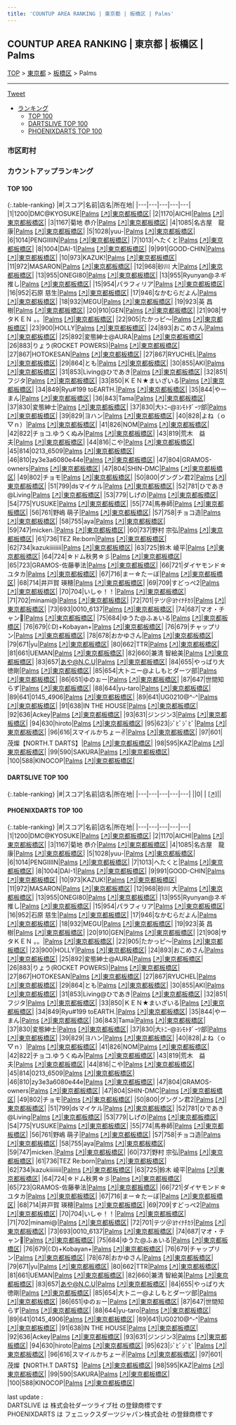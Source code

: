 ```yaml
---
title: 'COUNTUP AREA RANKING | 東京都 | 板橋区 | Palms'
---
```

## COUNTUP AREA RANKING | 東京都 | 板橋区 | Palms

[TOP](/darts/rank/) > [東京都](/darts/rank/東京都/) > [板橋区](/darts/rank/東京都/板橋区/) > Palms

___

<a href="https://twitter.com/share?ref_src=twsrc%5Etfw" data-text="COUNTUP AREA RANKING | 東京都板橋区Palms" class="twitter-share-button" data-hashtags="DARTSLIVE,PHOENIXDARTS,darts,ダーツ" data-show-count="false">Tweet</a>

* [ランキング](#カウントアップランキング)
    * [TOP 100](#top-100)
    * [DARTSLIVE TOP 100](#dartslive-top-100)
    * [PHOENIXDARTS TOP 100](#phoenixdarts-top-100)

### 市区町村

<ul>

</ul>

### カウントアップランキング

#### TOP 100



{:.table-ranking}
|#|スコア|名前|店名|所在地|
|---|---|---|---|---|
|1|1200|<span class="rank-name-pd">DMC@KYOSUKE</span>|<a href="/darts/rank/shops/9655.html">Palms</a> <a href="https://vs.phoenixdarts.com/jp/shop/shopDetailInfo/s_9655?s_seq=9655">[↗]</a>|<a href="/darts/rank/東京都/板橋区">東京都板橋区</a>|
|2|1170|<span class="rank-name-pd">AICHI</span>|<a href="/darts/rank/shops/9655.html">Palms</a> <a href="https://vs.phoenixdarts.com/jp/shop/shopDetailInfo/s_9655?s_seq=9655">[↗]</a>|<a href="/darts/rank/東京都/板橋区">東京都板橋区</a>|
|3|1167|<span class="rank-name-pd"><span class="pro-icon-pd"></span>菊地 恭介</span>|<a href="/darts/rank/shops/9655.html">Palms</a> <a href="https://vs.phoenixdarts.com/jp/shop/shopDetailInfo/s_9655?s_seq=9655">[↗]</a>|<a href="/darts/rank/東京都/板橋区">東京都板橋区</a>|
|4|1085|<span class="rank-name-pd">名古屋　龍康</span>|<a href="/darts/rank/shops/9655.html">Palms</a> <a href="https://vs.phoenixdarts.com/jp/shop/shopDetailInfo/s_9655?s_seq=9655">[↗]</a>|<a href="/darts/rank/東京都/板橋区">東京都板橋区</a>|
|5|1028|<span class="rank-name-pd">yuu-</span>|<a href="/darts/rank/shops/9655.html">Palms</a> <a href="https://vs.phoenixdarts.com/jp/shop/shopDetailInfo/s_9655?s_seq=9655">[↗]</a>|<a href="/darts/rank/東京都/板橋区">東京都板橋区</a>|
|6|1014|<span class="rank-name-pd">PENGIIIIN</span>|<a href="/darts/rank/shops/9655.html">Palms</a> <a href="https://vs.phoenixdarts.com/jp/shop/shopDetailInfo/s_9655?s_seq=9655">[↗]</a>|<a href="/darts/rank/東京都/板橋区">東京都板橋区</a>|
|7|1013|<span class="rank-name-pd">へたくと</span>|<a href="/darts/rank/shops/9655.html">Palms</a> <a href="https://vs.phoenixdarts.com/jp/shop/shopDetailInfo/s_9655?s_seq=9655">[↗]</a>|<a href="/darts/rank/東京都/板橋区">東京都板橋区</a>|
|8|1004|<span class="rank-name-pd">DAI-1</span>|<a href="/darts/rank/shops/9655.html">Palms</a> <a href="https://vs.phoenixdarts.com/jp/shop/shopDetailInfo/s_9655?s_seq=9655">[↗]</a>|<a href="/darts/rank/東京都/板橋区">東京都板橋区</a>|
|9|991|<span class="rank-name-pd">GOOD-CHIN</span>|<a href="/darts/rank/shops/9655.html">Palms</a> <a href="https://vs.phoenixdarts.com/jp/shop/shopDetailInfo/s_9655?s_seq=9655">[↗]</a>|<a href="/darts/rank/東京都/板橋区">東京都板橋区</a>|
|10|973|<span class="rank-name-pd">KAZUK!</span>|<a href="/darts/rank/shops/9655.html">Palms</a> <a href="https://vs.phoenixdarts.com/jp/shop/shopDetailInfo/s_9655?s_seq=9655">[↗]</a>|<a href="/darts/rank/東京都/板橋区">東京都板橋区</a>|
|11|972|<span class="rank-name-pd">MASARON</span>|<a href="/darts/rank/shops/9655.html">Palms</a> <a href="https://vs.phoenixdarts.com/jp/shop/shopDetailInfo/s_9655?s_seq=9655">[↗]</a>|<a href="/darts/rank/東京都/板橋区">東京都板橋区</a>|
|12|968|<span class="rank-name-pd"><span class="pro-icon-pd"></span>砂川 大</span>|<a href="/darts/rank/shops/9655.html">Palms</a> <a href="https://vs.phoenixdarts.com/jp/shop/shopDetailInfo/s_9655?s_seq=9655">[↗]</a>|<a href="/darts/rank/東京都/板橋区">東京都板橋区</a>|
|13|955|<span class="rank-name-pd">ONEGI80</span>|<a href="/darts/rank/shops/9655.html">Palms</a> <a href="https://vs.phoenixdarts.com/jp/shop/shopDetailInfo/s_9655?s_seq=9655">[↗]</a>|<a href="/darts/rank/東京都/板橋区">東京都板橋区</a>|
|13|955|<span class="rank-name-pd">Ryunyan@ネギ推し</span>|<a href="/darts/rank/shops/9655.html">Palms</a> <a href="https://vs.phoenixdarts.com/jp/shop/shopDetailInfo/s_9655?s_seq=9655">[↗]</a>|<a href="/darts/rank/東京都/板橋区">東京都板橋区</a>|
|15|954|<span class="rank-name-pd">パラフィリア</span>|<a href="/darts/rank/shops/9655.html">Palms</a> <a href="https://vs.phoenixdarts.com/jp/shop/shopDetailInfo/s_9655?s_seq=9655">[↗]</a>|<a href="/darts/rank/東京都/板橋区">東京都板橋区</a>|
|16|952|<span class="rank-name-pd"><span class="pro-icon-pd"></span>石原 慈生</span>|<a href="/darts/rank/shops/9655.html">Palms</a> <a href="https://vs.phoenixdarts.com/jp/shop/shopDetailInfo/s_9655?s_seq=9655">[↗]</a>|<a href="/darts/rank/東京都/板橋区">東京都板橋区</a>|
|17|946|<span class="rank-name-pd">なかむらだよん</span>|<a href="/darts/rank/shops/9655.html">Palms</a> <a href="https://vs.phoenixdarts.com/jp/shop/shopDetailInfo/s_9655?s_seq=9655">[↗]</a>|<a href="/darts/rank/東京都/板橋区">東京都板橋区</a>|
|18|932|<span class="rank-name-pd">MEGU</span>|<a href="/darts/rank/shops/9655.html">Palms</a> <a href="https://vs.phoenixdarts.com/jp/shop/shopDetailInfo/s_9655?s_seq=9655">[↗]</a>|<a href="/darts/rank/東京都/板橋区">東京都板橋区</a>|
|19|923|<span class="rank-name-pd"><span class="pro-icon-pd"></span>英 昌樹</span>|<a href="/darts/rank/shops/9655.html">Palms</a> <a href="https://vs.phoenixdarts.com/jp/shop/shopDetailInfo/s_9655?s_seq=9655">[↗]</a>|<a href="/darts/rank/東京都/板橋区">東京都板橋区</a>|
|20|910|<span class="rank-name-pd">GEN</span>|<a href="/darts/rank/shops/9655.html">Palms</a> <a href="https://vs.phoenixdarts.com/jp/shop/shopDetailInfo/s_9655?s_seq=9655">[↗]</a>|<a href="/darts/rank/東京都/板橋区">東京都板橋区</a>|
|21|908|<span class="rank-name-pd">サタＫＥＮ 。。</span>|<a href="/darts/rank/shops/9655.html">Palms</a> <a href="https://vs.phoenixdarts.com/jp/shop/shopDetailInfo/s_9655?s_seq=9655">[↗]</a>|<a href="/darts/rank/東京都/板橋区">東京都板橋区</a>|
|22|905|<span class="rank-name-pd">たかっピ～</span>|<a href="/darts/rank/shops/9655.html">Palms</a> <a href="https://vs.phoenixdarts.com/jp/shop/shopDetailInfo/s_9655?s_seq=9655">[↗]</a>|<a href="/darts/rank/東京都/板橋区">東京都板橋区</a>|
|23|900|<span class="rank-name-pd">HOLLY</span>|<a href="/darts/rank/shops/9655.html">Palms</a> <a href="https://vs.phoenixdarts.com/jp/shop/shopDetailInfo/s_9655?s_seq=9655">[↗]</a>|<a href="/darts/rank/東京都/板橋区">東京都板橋区</a>|
|24|893|<span class="rank-name-pd">おこめさん</span>|<a href="/darts/rank/shops/9655.html">Palms</a> <a href="https://vs.phoenixdarts.com/jp/shop/shopDetailInfo/s_9655?s_seq=9655">[↗]</a>|<a href="/darts/rank/東京都/板橋区">東京都板橋区</a>|
|25|892|<span class="rank-name-pd">変態紳士@AURA</span>|<a href="/darts/rank/shops/9655.html">Palms</a> <a href="https://vs.phoenixdarts.com/jp/shop/shopDetailInfo/s_9655?s_seq=9655">[↗]</a>|<a href="/darts/rank/東京都/板橋区">東京都板橋区</a>|
|26|883|<span class="rank-name-pd">りょう(ROCKET POWERS)</span>|<a href="/darts/rank/shops/9655.html">Palms</a> <a href="https://vs.phoenixdarts.com/jp/shop/shopDetailInfo/s_9655?s_seq=9655">[↗]</a>|<a href="/darts/rank/東京都/板橋区">東京都板橋区</a>|
|27|867|<span class="rank-name-pd">HOTOKESAN</span>|<a href="/darts/rank/shops/9655.html">Palms</a> <a href="https://vs.phoenixdarts.com/jp/shop/shopDetailInfo/s_9655?s_seq=9655">[↗]</a>|<a href="/darts/rank/東京都/板橋区">東京都板橋区</a>|
|27|867|<span class="rank-name-pd">RYUCHEL</span>|<a href="/darts/rank/shops/9655.html">Palms</a> <a href="https://vs.phoenixdarts.com/jp/shop/shopDetailInfo/s_9655?s_seq=9655">[↗]</a>|<a href="/darts/rank/東京都/板橋区">東京都板橋区</a>|
|29|864|<span class="rank-name-pd">とも</span>|<a href="/darts/rank/shops/9655.html">Palms</a> <a href="https://vs.phoenixdarts.com/jp/shop/shopDetailInfo/s_9655?s_seq=9655">[↗]</a>|<a href="/darts/rank/東京都/板橋区">東京都板橋区</a>|
|30|855|<span class="rank-name-pd">AKI</span>|<a href="/darts/rank/shops/9655.html">Palms</a> <a href="https://vs.phoenixdarts.com/jp/shop/shopDetailInfo/s_9655?s_seq=9655">[↗]</a>|<a href="/darts/rank/東京都/板橋区">東京都板橋区</a>|
|31|853|<span class="rank-name-pd">Living@ひであき</span>|<a href="/darts/rank/shops/9655.html">Palms</a> <a href="https://vs.phoenixdarts.com/jp/shop/shopDetailInfo/s_9655?s_seq=9655">[↗]</a>|<a href="/darts/rank/東京都/板橋区">東京都板橋区</a>|
|32|851|<span class="rank-name-pd">フジタ</span>|<a href="/darts/rank/shops/9655.html">Palms</a> <a href="https://vs.phoenixdarts.com/jp/shop/shopDetailInfo/s_9655?s_seq=9655">[↗]</a>|<a href="/darts/rank/東京都/板橋区">東京都板橋区</a>|
|33|850|<span class="rank-name-pd">ＫＥＮ★まいざいる</span>|<a href="/darts/rank/shops/9655.html">Palms</a> <a href="https://vs.phoenixdarts.com/jp/shop/shopDetailInfo/s_9655?s_seq=9655">[↗]</a>|<a href="/darts/rank/東京都/板橋区">東京都板橋区</a>|
|34|849|<span class="rank-name-pd">Ryu#199 toEARTH.</span>|<a href="/darts/rank/shops/9655.html">Palms</a> <a href="https://vs.phoenixdarts.com/jp/shop/shopDetailInfo/s_9655?s_seq=9655">[↗]</a>|<a href="/darts/rank/東京都/板橋区">東京都板橋区</a>|
|35|844|<span class="rank-name-pd">やーまん</span>|<a href="/darts/rank/shops/9655.html">Palms</a> <a href="https://vs.phoenixdarts.com/jp/shop/shopDetailInfo/s_9655?s_seq=9655">[↗]</a>|<a href="/darts/rank/東京都/板橋区">東京都板橋区</a>|
|36|843|<span class="rank-name-pd">Tama</span>|<a href="/darts/rank/shops/9655.html">Palms</a> <a href="https://vs.phoenixdarts.com/jp/shop/shopDetailInfo/s_9655?s_seq=9655">[↗]</a>|<a href="/darts/rank/東京都/板橋区">東京都板橋区</a>|
|37|830|<span class="rank-name-pd">変態紳士</span>|<a href="/darts/rank/shops/9655.html">Palms</a> <a href="https://vs.phoenixdarts.com/jp/shop/shopDetailInfo/s_9655?s_seq=9655">[↗]</a>|<a href="/darts/rank/東京都/板橋区">東京都板橋区</a>|
|37|830|<span class="rank-name-pd">大ﾄﾆｰ@ﾖｼﾓﾄﾀﾞｰﾂ部</span>|<a href="/darts/rank/shops/9655.html">Palms</a> <a href="https://vs.phoenixdarts.com/jp/shop/shopDetailInfo/s_9655?s_seq=9655">[↗]</a>|<a href="/darts/rank/東京都/板橋区">東京都板橋区</a>|
|39|829|<span class="rank-name-pd">ヨハン</span>|<a href="/darts/rank/shops/9655.html">Palms</a> <a href="https://vs.phoenixdarts.com/jp/shop/shopDetailInfo/s_9655?s_seq=9655">[↗]</a>|<a href="/darts/rank/東京都/板橋区">東京都板橋区</a>|
|40|828|<span class="rank-name-pd">よね（ｏ▽ｎ）</span>|<a href="/darts/rank/shops/9655.html">Palms</a> <a href="https://vs.phoenixdarts.com/jp/shop/shopDetailInfo/s_9655?s_seq=9655">[↗]</a>|<a href="/darts/rank/東京都/板橋区">東京都板橋区</a>|
|41|826|<span class="rank-name-pd">NOM</span>|<a href="/darts/rank/shops/9655.html">Palms</a> <a href="https://vs.phoenixdarts.com/jp/shop/shopDetailInfo/s_9655?s_seq=9655">[↗]</a>|<a href="/darts/rank/東京都/板橋区">東京都板橋区</a>|
|42|822|<span class="rank-name-pd">チョコ.ゆうくぬみ</span>|<a href="/darts/rank/shops/9655.html">Palms</a> <a href="https://vs.phoenixdarts.com/jp/shop/shopDetailInfo/s_9655?s_seq=9655">[↗]</a>|<a href="/darts/rank/東京都/板橋区">東京都板橋区</a>|
|43|819|<span class="rank-name-pd">荒木　益夫</span>|<a href="/darts/rank/shops/9655.html">Palms</a> <a href="https://vs.phoenixdarts.com/jp/shop/shopDetailInfo/s_9655?s_seq=9655">[↗]</a>|<a href="/darts/rank/東京都/板橋区">東京都板橋区</a>|
|44|816|<span class="rank-name-pd">こや</span>|<a href="/darts/rank/shops/9655.html">Palms</a> <a href="https://vs.phoenixdarts.com/jp/shop/shopDetailInfo/s_9655?s_seq=9655">[↗]</a>|<a href="/darts/rank/東京都/板橋区">東京都板橋区</a>|
|45|814|<span class="rank-name-pd">0213_6509</span>|<a href="/darts/rank/shops/9655.html">Palms</a> <a href="https://vs.phoenixdarts.com/jp/shop/shopDetailInfo/s_9655?s_seq=9655">[↗]</a>|<a href="/darts/rank/東京都/板橋区">東京都板橋区</a>|
|46|810|<span class="rank-name-pd">zy3e3a6080e44e</span>|<a href="/darts/rank/shops/9655.html">Palms</a> <a href="https://vs.phoenixdarts.com/jp/shop/shopDetailInfo/s_9655?s_seq=9655">[↗]</a>|<a href="/darts/rank/東京都/板橋区">東京都板橋区</a>|
|47|804|<span class="rank-name-pd">GRAMOS-owners</span>|<a href="/darts/rank/shops/9655.html">Palms</a> <a href="https://vs.phoenixdarts.com/jp/shop/shopDetailInfo/s_9655?s_seq=9655">[↗]</a>|<a href="/darts/rank/東京都/板橋区">東京都板橋区</a>|
|47|804|<span class="rank-name-pd">SHIN-DMC</span>|<a href="/darts/rank/shops/9655.html">Palms</a> <a href="https://vs.phoenixdarts.com/jp/shop/shopDetailInfo/s_9655?s_seq=9655">[↗]</a>|<a href="/darts/rank/東京都/板橋区">東京都板橋区</a>|
|49|802|<span class="rank-name-pd">チョモ</span>|<a href="/darts/rank/shops/9655.html">Palms</a> <a href="https://vs.phoenixdarts.com/jp/shop/shopDetailInfo/s_9655?s_seq=9655">[↗]</a>|<a href="/darts/rank/東京都/板橋区">東京都板橋区</a>|
|50|800|<span class="rank-name-pd">グングン君2</span>|<a href="/darts/rank/shops/9655.html">Palms</a> <a href="https://vs.phoenixdarts.com/jp/shop/shopDetailInfo/s_9655?s_seq=9655">[↗]</a>|<a href="/darts/rank/東京都/板橋区">東京都板橋区</a>|
|51|799|<span class="rank-name-pd">dsマイケル</span>|<a href="/darts/rank/shops/9655.html">Palms</a> <a href="https://vs.phoenixdarts.com/jp/shop/shopDetailInfo/s_9655?s_seq=9655">[↗]</a>|<a href="/darts/rank/東京都/板橋区">東京都板橋区</a>|
|52|781|<span class="rank-name-pd">ひであき@Living</span>|<a href="/darts/rank/shops/9655.html">Palms</a> <a href="https://vs.phoenixdarts.com/jp/shop/shopDetailInfo/s_9655?s_seq=9655">[↗]</a>|<a href="/darts/rank/東京都/板橋区">東京都板橋区</a>|
|53|779|<span class="rank-name-pd">しげの</span>|<a href="/darts/rank/shops/9655.html">Palms</a> <a href="https://vs.phoenixdarts.com/jp/shop/shopDetailInfo/s_9655?s_seq=9655">[↗]</a>|<a href="/darts/rank/東京都/板橋区">東京都板橋区</a>|
|54|775|<span class="rank-name-pd">YUSUKE</span>|<a href="/darts/rank/shops/9655.html">Palms</a> <a href="https://vs.phoenixdarts.com/jp/shop/shopDetailInfo/s_9655?s_seq=9655">[↗]</a>|<a href="/darts/rank/東京都/板橋区">東京都板橋区</a>|
|55|774|<span class="rank-name-pd">馬券師</span>|<a href="/darts/rank/shops/9655.html">Palms</a> <a href="https://vs.phoenixdarts.com/jp/shop/shopDetailInfo/s_9655?s_seq=9655">[↗]</a>|<a href="/darts/rank/東京都/板橋区">東京都板橋区</a>|
|56|761|<span class="rank-name-pd"><span class="pro-icon-pd"></span>野嶋 萌子</span>|<a href="/darts/rank/shops/9655.html">Palms</a> <a href="https://vs.phoenixdarts.com/jp/shop/shopDetailInfo/s_9655?s_seq=9655">[↗]</a>|<a href="/darts/rank/東京都/板橋区">東京都板橋区</a>|
|57|758|<span class="rank-name-pd">チョコ造</span>|<a href="/darts/rank/shops/9655.html">Palms</a> <a href="https://vs.phoenixdarts.com/jp/shop/shopDetailInfo/s_9655?s_seq=9655">[↗]</a>|<a href="/darts/rank/東京都/板橋区">東京都板橋区</a>|
|58|755|<span class="rank-name-pd">aya</span>|<a href="/darts/rank/shops/9655.html">Palms</a> <a href="https://vs.phoenixdarts.com/jp/shop/shopDetailInfo/s_9655?s_seq=9655">[↗]</a>|<a href="/darts/rank/東京都/板橋区">東京都板橋区</a>|
|59|747|<span class="rank-name-pd">micken.</span>|<a href="/darts/rank/shops/9655.html">Palms</a> <a href="https://vs.phoenixdarts.com/jp/shop/shopDetailInfo/s_9655?s_seq=9655">[↗]</a>|<a href="/darts/rank/東京都/板橋区">東京都板橋区</a>|
|60|737|<span class="rank-name-pd"><span class="pro-icon-pd"></span>野村 宗弘</span>|<a href="/darts/rank/shops/9655.html">Palms</a> <a href="https://vs.phoenixdarts.com/jp/shop/shopDetailInfo/s_9655?s_seq=9655">[↗]</a>|<a href="/darts/rank/東京都/板橋区">東京都板橋区</a>|
|61|736|<span class="rank-name-pd">TEZ Re:born</span>|<a href="/darts/rank/shops/9655.html">Palms</a> <a href="https://vs.phoenixdarts.com/jp/shop/shopDetailInfo/s_9655?s_seq=9655">[↗]</a>|<a href="/darts/rank/東京都/板橋区">東京都板橋区</a>|
|62|734|<span class="rank-name-pd">kazukiiiiiiii</span>|<a href="/darts/rank/shops/9655.html">Palms</a> <a href="https://vs.phoenixdarts.com/jp/shop/shopDetailInfo/s_9655?s_seq=9655">[↗]</a>|<a href="/darts/rank/東京都/板橋区">東京都板橋区</a>|
|63|725|<span class="rank-name-pd"><span class="pro-icon-pd"></span>鈴木 崚平</span>|<a href="/darts/rank/shops/9655.html">Palms</a> <a href="https://vs.phoenixdarts.com/jp/shop/shopDetailInfo/s_9655?s_seq=9655">[↗]</a>|<a href="/darts/rank/東京都/板橋区">東京都板橋区</a>|
|64|724|<span class="rank-name-pd">☆ドム秋男☆彡</span>|<a href="/darts/rank/shops/9655.html">Palms</a> <a href="https://vs.phoenixdarts.com/jp/shop/shopDetailInfo/s_9655?s_seq=9655">[↗]</a>|<a href="/darts/rank/東京都/板橋区">東京都板橋区</a>|
|65|723|<span class="rank-name-pd">GRAMOS-佐藤拳法</span>|<a href="/darts/rank/shops/9655.html">Palms</a> <a href="https://vs.phoenixdarts.com/jp/shop/shopDetailInfo/s_9655?s_seq=9655">[↗]</a>|<a href="/darts/rank/東京都/板橋区">東京都板橋区</a>|
|66|721|<span class="rank-name-pd">ダイヤモンド☆ユタカ</span>|<a href="/darts/rank/shops/9655.html">Palms</a> <a href="https://vs.phoenixdarts.com/jp/shop/shopDetailInfo/s_9655?s_seq=9655">[↗]</a>|<a href="/darts/rank/東京都/板橋区">東京都板橋区</a>|
|67|716|<span class="rank-name-pd">まー☆たーぼ</span>|<a href="/darts/rank/shops/9655.html">Palms</a> <a href="https://vs.phoenixdarts.com/jp/shop/shopDetailInfo/s_9655?s_seq=9655">[↗]</a>|<a href="/darts/rank/東京都/板橋区">東京都板橋区</a>|
|68|714|<span class="rank-name-pd">井戸賀 瑛穂</span>|<a href="/darts/rank/shops/9655.html">Palms</a> <a href="https://vs.phoenixdarts.com/jp/shop/shopDetailInfo/s_9655?s_seq=9655">[↗]</a>|<a href="/darts/rank/東京都/板橋区">東京都板橋区</a>|
|69|709|<span class="rank-name-pd">すどっぺ2</span>|<a href="/darts/rank/shops/9655.html">Palms</a> <a href="https://vs.phoenixdarts.com/jp/shop/shopDetailInfo/s_9655?s_seq=9655">[↗]</a>|<a href="/darts/rank/東京都/板橋区">東京都板橋区</a>|
|70|704|<span class="rank-name-pd">いしゃ！！</span>|<a href="/darts/rank/shops/9655.html">Palms</a> <a href="https://vs.phoenixdarts.com/jp/shop/shopDetailInfo/s_9655?s_seq=9655">[↗]</a>|<a href="/darts/rank/東京都/板橋区">東京都板橋区</a>|
|71|702|<span class="rank-name-pd">minami@</span>|<a href="/darts/rank/shops/9655.html">Palms</a> <a href="https://vs.phoenixdarts.com/jp/shop/shopDetailInfo/s_9655?s_seq=9655">[↗]</a>|<a href="/darts/rank/東京都/板橋区">東京都板橋区</a>|
|72|701|<span class="rank-name-pd">テツ＠ﾖｹｲﾅﾁｶﾗ</span>|<a href="/darts/rank/shops/9655.html">Palms</a> <a href="https://vs.phoenixdarts.com/jp/shop/shopDetailInfo/s_9655?s_seq=9655">[↗]</a>|<a href="/darts/rank/東京都/板橋区">東京都板橋区</a>|
|73|693|<span class="rank-name-pd">0010_6137</span>|<a href="/darts/rank/shops/9655.html">Palms</a> <a href="https://vs.phoenixdarts.com/jp/shop/shopDetailInfo/s_9655?s_seq=9655">[↗]</a>|<a href="/darts/rank/東京都/板橋区">東京都板橋区</a>|
|74|687|<span class="rank-name-pd">マオ・チャン🥟</span>|<a href="/darts/rank/shops/9655.html">Palms</a> <a href="https://vs.phoenixdarts.com/jp/shop/shopDetailInfo/s_9655?s_seq=9655">[↗]</a>|<a href="/darts/rank/東京都/板橋区">東京都板橋区</a>|
|75|684|<span class="rank-name-pd">ゆうた@ふぁいる</span>|<a href="/darts/rank/shops/9655.html">Palms</a> <a href="https://vs.phoenixdarts.com/jp/shop/shopDetailInfo/s_9655?s_seq=9655">[↗]</a>|<a href="/darts/rank/東京都/板橋区">東京都板橋区</a>|
|76|679|<span class="rank-name-pd">(:D)+Kobayan+</span>|<a href="/darts/rank/shops/9655.html">Palms</a> <a href="https://vs.phoenixdarts.com/jp/shop/shopDetailInfo/s_9655?s_seq=9655">[↗]</a>|<a href="/darts/rank/東京都/板橋区">東京都板橋区</a>|
|76|679|<span class="rank-name-pd">チャップリン</span>|<a href="/darts/rank/shops/9655.html">Palms</a> <a href="https://vs.phoenixdarts.com/jp/shop/shopDetailInfo/s_9655?s_seq=9655">[↗]</a>|<a href="/darts/rank/東京都/板橋区">東京都板橋区</a>|
|78|678|<span class="rank-name-pd">おかゆさん</span>|<a href="/darts/rank/shops/9655.html">Palms</a> <a href="https://vs.phoenixdarts.com/jp/shop/shopDetailInfo/s_9655?s_seq=9655">[↗]</a>|<a href="/darts/rank/東京都/板橋区">東京都板橋区</a>|
|79|671|<span class="rank-name-pd">yu</span>|<a href="/darts/rank/shops/9655.html">Palms</a> <a href="https://vs.phoenixdarts.com/jp/shop/shopDetailInfo/s_9655?s_seq=9655">[↗]</a>|<a href="/darts/rank/東京都/板橋区">東京都板橋区</a>|
|80|662|<span class="rank-name-pd">TTR</span>|<a href="/darts/rank/shops/9655.html">Palms</a> <a href="https://vs.phoenixdarts.com/jp/shop/shopDetailInfo/s_9655?s_seq=9655">[↗]</a>|<a href="/darts/rank/東京都/板橋区">東京都板橋区</a>|
|81|661|<span class="rank-name-pd">UEMAN</span>|<a href="/darts/rank/shops/9655.html">Palms</a> <a href="https://vs.phoenixdarts.com/jp/shop/shopDetailInfo/s_9655?s_seq=9655">[↗]</a>|<a href="/darts/rank/東京都/板橋区">東京都板橋区</a>|
|82|660|<span class="rank-name-pd">兼清 智絵美</span>|<a href="/darts/rank/shops/9655.html">Palms</a> <a href="https://vs.phoenixdarts.com/jp/shop/shopDetailInfo/s_9655?s_seq=9655">[↗]</a>|<a href="/darts/rank/東京都/板橋区">東京都板橋区</a>|
|83|657|<span class="rank-name-pd">あや@N.C.U</span>|<a href="/darts/rank/shops/9655.html">Palms</a> <a href="https://vs.phoenixdarts.com/jp/shop/shopDetailInfo/s_9655?s_seq=9655">[↗]</a>|<a href="/darts/rank/東京都/板橋区">東京都板橋区</a>|
|84|655|<span class="rank-name-pd">やっぱり大徳剛</span>|<a href="/darts/rank/shops/9655.html">Palms</a> <a href="https://vs.phoenixdarts.com/jp/shop/shopDetailInfo/s_9655?s_seq=9655">[↗]</a>|<a href="/darts/rank/東京都/板橋区">東京都板橋区</a>|
|85|654|<span class="rank-name-pd">大トニー@よしもとダーツ部</span>|<a href="/darts/rank/shops/9655.html">Palms</a> <a href="https://vs.phoenixdarts.com/jp/shop/shopDetailInfo/s_9655?s_seq=9655">[↗]</a>|<a href="/darts/rank/東京都/板橋区">東京都板橋区</a>|
|86|651|<span class="rank-name-pd">ゆのぉー</span>|<a href="/darts/rank/shops/9655.html">Palms</a> <a href="https://vs.phoenixdarts.com/jp/shop/shopDetailInfo/s_9655?s_seq=9655">[↗]</a>|<a href="/darts/rank/東京都/板橋区">東京都板橋区</a>|
|87|647|<span class="rank-name-pd">世間知らず</span>|<a href="/darts/rank/shops/9655.html">Palms</a> <a href="https://vs.phoenixdarts.com/jp/shop/shopDetailInfo/s_9655?s_seq=9655">[↗]</a>|<a href="/darts/rank/東京都/板橋区">東京都板橋区</a>|
|88|644|<span class="rank-name-pd">yu-taro</span>|<a href="/darts/rank/shops/9655.html">Palms</a> <a href="https://vs.phoenixdarts.com/jp/shop/shopDetailInfo/s_9655?s_seq=9655">[↗]</a>|<a href="/darts/rank/東京都/板橋区">東京都板橋区</a>|
|89|641|<span class="rank-name-pd">0145_4906</span>|<a href="/darts/rank/shops/9655.html">Palms</a> <a href="https://vs.phoenixdarts.com/jp/shop/shopDetailInfo/s_9655?s_seq=9655">[↗]</a>|<a href="/darts/rank/東京都/板橋区">東京都板橋区</a>|
|89|641|<span class="rank-name-pd">UG0210@^-^</span>|<a href="/darts/rank/shops/9655.html">Palms</a> <a href="https://vs.phoenixdarts.com/jp/shop/shopDetailInfo/s_9655?s_seq=9655">[↗]</a>|<a href="/darts/rank/東京都/板橋区">東京都板橋区</a>|
|91|638|<span class="rank-name-pd">IN THE HOUSE</span>|<a href="/darts/rank/shops/9655.html">Palms</a> <a href="https://vs.phoenixdarts.com/jp/shop/shopDetailInfo/s_9655?s_seq=9655">[↗]</a>|<a href="/darts/rank/東京都/板橋区">東京都板橋区</a>|
|92|636|<span class="rank-name-pd">Ackey</span>|<a href="/darts/rank/shops/9655.html">Palms</a> <a href="https://vs.phoenixdarts.com/jp/shop/shopDetailInfo/s_9655?s_seq=9655">[↗]</a>|<a href="/darts/rank/東京都/板橋区">東京都板橋区</a>|
|93|631|<span class="rank-name-pd">ジンジン3</span>|<a href="/darts/rank/shops/9655.html">Palms</a> <a href="https://vs.phoenixdarts.com/jp/shop/shopDetailInfo/s_9655?s_seq=9655">[↗]</a>|<a href="/darts/rank/東京都/板橋区">東京都板橋区</a>|
|94|630|<span class="rank-name-pd">hiroto</span>|<a href="/darts/rank/shops/9655.html">Palms</a> <a href="https://vs.phoenixdarts.com/jp/shop/shopDetailInfo/s_9655?s_seq=9655">[↗]</a>|<a href="/darts/rank/東京都/板橋区">東京都板橋区</a>|
|95|623|<span class="rank-name-pd">ｼﾞﾋﾞｼﾞﾋﾞ</span>|<a href="/darts/rank/shops/9655.html">Palms</a> <a href="https://vs.phoenixdarts.com/jp/shop/shopDetailInfo/s_9655?s_seq=9655">[↗]</a>|<a href="/darts/rank/東京都/板橋区">東京都板橋区</a>|
|96|616|<span class="rank-name-pd">スマイルかちょー✌</span>|<a href="/darts/rank/shops/9655.html">Palms</a> <a href="https://vs.phoenixdarts.com/jp/shop/shopDetailInfo/s_9655?s_seq=9655">[↗]</a>|<a href="/darts/rank/東京都/板橋区">東京都板橋区</a>|
|97|601|<span class="rank-name-pd">茂燦【NORTH.T DARTS】</span>|<a href="/darts/rank/shops/9655.html">Palms</a> <a href="https://vs.phoenixdarts.com/jp/shop/shopDetailInfo/s_9655?s_seq=9655">[↗]</a>|<a href="/darts/rank/東京都/板橋区">東京都板橋区</a>|
|98|595|<span class="rank-name-pd">KAZ</span>|<a href="/darts/rank/shops/9655.html">Palms</a> <a href="https://vs.phoenixdarts.com/jp/shop/shopDetailInfo/s_9655?s_seq=9655">[↗]</a>|<a href="/darts/rank/東京都/板橋区">東京都板橋区</a>|
|99|590|<span class="rank-name-pd">SAKURA</span>|<a href="/darts/rank/shops/9655.html">Palms</a> <a href="https://vs.phoenixdarts.com/jp/shop/shopDetailInfo/s_9655?s_seq=9655">[↗]</a>|<a href="/darts/rank/東京都/板橋区">東京都板橋区</a>|
|100|588|<span class="rank-name-pd">KINOCOP</span>|<a href="/darts/rank/shops/9655.html">Palms</a> <a href="https://vs.phoenixdarts.com/jp/shop/shopDetailInfo/s_9655?s_seq=9655">[↗]</a>|<a href="/darts/rank/東京都/板橋区">東京都板橋区</a>|


#### DARTSLIVE TOP 100



{:.table-ranking}
|#|スコア|名前|店名|所在地|
|---|---|---|---|---|
||0|<span class="rank-name-dl"> </span>|<a href="/darts/rank/shops/.html"></a> <a href="">[↗]</a>|<a href="/darts/rank//"></a>|


#### PHOENIXDARTS TOP 100



{:.table-ranking}
|#|スコア|名前|店名|所在地|
|---|---|---|---|---|
|1|1200|<span class="rank-name-pd">DMC@KYOSUKE</span>|<a href="/darts/rank/shops/9655.html">Palms</a> <a href="https://vs.phoenixdarts.com/jp/shop/shopDetailInfo/s_9655?s_seq=9655">[↗]</a>|<a href="/darts/rank/東京都/板橋区">東京都板橋区</a>|
|2|1170|<span class="rank-name-pd">AICHI</span>|<a href="/darts/rank/shops/9655.html">Palms</a> <a href="https://vs.phoenixdarts.com/jp/shop/shopDetailInfo/s_9655?s_seq=9655">[↗]</a>|<a href="/darts/rank/東京都/板橋区">東京都板橋区</a>|
|3|1167|<span class="rank-name-pd"><span class="pro-icon-pd"></span>菊地 恭介</span>|<a href="/darts/rank/shops/9655.html">Palms</a> <a href="https://vs.phoenixdarts.com/jp/shop/shopDetailInfo/s_9655?s_seq=9655">[↗]</a>|<a href="/darts/rank/東京都/板橋区">東京都板橋区</a>|
|4|1085|<span class="rank-name-pd">名古屋　龍康</span>|<a href="/darts/rank/shops/9655.html">Palms</a> <a href="https://vs.phoenixdarts.com/jp/shop/shopDetailInfo/s_9655?s_seq=9655">[↗]</a>|<a href="/darts/rank/東京都/板橋区">東京都板橋区</a>|
|5|1028|<span class="rank-name-pd">yuu-</span>|<a href="/darts/rank/shops/9655.html">Palms</a> <a href="https://vs.phoenixdarts.com/jp/shop/shopDetailInfo/s_9655?s_seq=9655">[↗]</a>|<a href="/darts/rank/東京都/板橋区">東京都板橋区</a>|
|6|1014|<span class="rank-name-pd">PENGIIIIN</span>|<a href="/darts/rank/shops/9655.html">Palms</a> <a href="https://vs.phoenixdarts.com/jp/shop/shopDetailInfo/s_9655?s_seq=9655">[↗]</a>|<a href="/darts/rank/東京都/板橋区">東京都板橋区</a>|
|7|1013|<span class="rank-name-pd">へたくと</span>|<a href="/darts/rank/shops/9655.html">Palms</a> <a href="https://vs.phoenixdarts.com/jp/shop/shopDetailInfo/s_9655?s_seq=9655">[↗]</a>|<a href="/darts/rank/東京都/板橋区">東京都板橋区</a>|
|8|1004|<span class="rank-name-pd">DAI-1</span>|<a href="/darts/rank/shops/9655.html">Palms</a> <a href="https://vs.phoenixdarts.com/jp/shop/shopDetailInfo/s_9655?s_seq=9655">[↗]</a>|<a href="/darts/rank/東京都/板橋区">東京都板橋区</a>|
|9|991|<span class="rank-name-pd">GOOD-CHIN</span>|<a href="/darts/rank/shops/9655.html">Palms</a> <a href="https://vs.phoenixdarts.com/jp/shop/shopDetailInfo/s_9655?s_seq=9655">[↗]</a>|<a href="/darts/rank/東京都/板橋区">東京都板橋区</a>|
|10|973|<span class="rank-name-pd">KAZUK!</span>|<a href="/darts/rank/shops/9655.html">Palms</a> <a href="https://vs.phoenixdarts.com/jp/shop/shopDetailInfo/s_9655?s_seq=9655">[↗]</a>|<a href="/darts/rank/東京都/板橋区">東京都板橋区</a>|
|11|972|<span class="rank-name-pd">MASARON</span>|<a href="/darts/rank/shops/9655.html">Palms</a> <a href="https://vs.phoenixdarts.com/jp/shop/shopDetailInfo/s_9655?s_seq=9655">[↗]</a>|<a href="/darts/rank/東京都/板橋区">東京都板橋区</a>|
|12|968|<span class="rank-name-pd"><span class="pro-icon-pd"></span>砂川 大</span>|<a href="/darts/rank/shops/9655.html">Palms</a> <a href="https://vs.phoenixdarts.com/jp/shop/shopDetailInfo/s_9655?s_seq=9655">[↗]</a>|<a href="/darts/rank/東京都/板橋区">東京都板橋区</a>|
|13|955|<span class="rank-name-pd">ONEGI80</span>|<a href="/darts/rank/shops/9655.html">Palms</a> <a href="https://vs.phoenixdarts.com/jp/shop/shopDetailInfo/s_9655?s_seq=9655">[↗]</a>|<a href="/darts/rank/東京都/板橋区">東京都板橋区</a>|
|13|955|<span class="rank-name-pd">Ryunyan@ネギ推し</span>|<a href="/darts/rank/shops/9655.html">Palms</a> <a href="https://vs.phoenixdarts.com/jp/shop/shopDetailInfo/s_9655?s_seq=9655">[↗]</a>|<a href="/darts/rank/東京都/板橋区">東京都板橋区</a>|
|15|954|<span class="rank-name-pd">パラフィリア</span>|<a href="/darts/rank/shops/9655.html">Palms</a> <a href="https://vs.phoenixdarts.com/jp/shop/shopDetailInfo/s_9655?s_seq=9655">[↗]</a>|<a href="/darts/rank/東京都/板橋区">東京都板橋区</a>|
|16|952|<span class="rank-name-pd"><span class="pro-icon-pd"></span>石原 慈生</span>|<a href="/darts/rank/shops/9655.html">Palms</a> <a href="https://vs.phoenixdarts.com/jp/shop/shopDetailInfo/s_9655?s_seq=9655">[↗]</a>|<a href="/darts/rank/東京都/板橋区">東京都板橋区</a>|
|17|946|<span class="rank-name-pd">なかむらだよん</span>|<a href="/darts/rank/shops/9655.html">Palms</a> <a href="https://vs.phoenixdarts.com/jp/shop/shopDetailInfo/s_9655?s_seq=9655">[↗]</a>|<a href="/darts/rank/東京都/板橋区">東京都板橋区</a>|
|18|932|<span class="rank-name-pd">MEGU</span>|<a href="/darts/rank/shops/9655.html">Palms</a> <a href="https://vs.phoenixdarts.com/jp/shop/shopDetailInfo/s_9655?s_seq=9655">[↗]</a>|<a href="/darts/rank/東京都/板橋区">東京都板橋区</a>|
|19|923|<span class="rank-name-pd"><span class="pro-icon-pd"></span>英 昌樹</span>|<a href="/darts/rank/shops/9655.html">Palms</a> <a href="https://vs.phoenixdarts.com/jp/shop/shopDetailInfo/s_9655?s_seq=9655">[↗]</a>|<a href="/darts/rank/東京都/板橋区">東京都板橋区</a>|
|20|910|<span class="rank-name-pd">GEN</span>|<a href="/darts/rank/shops/9655.html">Palms</a> <a href="https://vs.phoenixdarts.com/jp/shop/shopDetailInfo/s_9655?s_seq=9655">[↗]</a>|<a href="/darts/rank/東京都/板橋区">東京都板橋区</a>|
|21|908|<span class="rank-name-pd">サタＫＥＮ 。。</span>|<a href="/darts/rank/shops/9655.html">Palms</a> <a href="https://vs.phoenixdarts.com/jp/shop/shopDetailInfo/s_9655?s_seq=9655">[↗]</a>|<a href="/darts/rank/東京都/板橋区">東京都板橋区</a>|
|22|905|<span class="rank-name-pd">たかっピ～</span>|<a href="/darts/rank/shops/9655.html">Palms</a> <a href="https://vs.phoenixdarts.com/jp/shop/shopDetailInfo/s_9655?s_seq=9655">[↗]</a>|<a href="/darts/rank/東京都/板橋区">東京都板橋区</a>|
|23|900|<span class="rank-name-pd">HOLLY</span>|<a href="/darts/rank/shops/9655.html">Palms</a> <a href="https://vs.phoenixdarts.com/jp/shop/shopDetailInfo/s_9655?s_seq=9655">[↗]</a>|<a href="/darts/rank/東京都/板橋区">東京都板橋区</a>|
|24|893|<span class="rank-name-pd">おこめさん</span>|<a href="/darts/rank/shops/9655.html">Palms</a> <a href="https://vs.phoenixdarts.com/jp/shop/shopDetailInfo/s_9655?s_seq=9655">[↗]</a>|<a href="/darts/rank/東京都/板橋区">東京都板橋区</a>|
|25|892|<span class="rank-name-pd">変態紳士@AURA</span>|<a href="/darts/rank/shops/9655.html">Palms</a> <a href="https://vs.phoenixdarts.com/jp/shop/shopDetailInfo/s_9655?s_seq=9655">[↗]</a>|<a href="/darts/rank/東京都/板橋区">東京都板橋区</a>|
|26|883|<span class="rank-name-pd">りょう(ROCKET POWERS)</span>|<a href="/darts/rank/shops/9655.html">Palms</a> <a href="https://vs.phoenixdarts.com/jp/shop/shopDetailInfo/s_9655?s_seq=9655">[↗]</a>|<a href="/darts/rank/東京都/板橋区">東京都板橋区</a>|
|27|867|<span class="rank-name-pd">HOTOKESAN</span>|<a href="/darts/rank/shops/9655.html">Palms</a> <a href="https://vs.phoenixdarts.com/jp/shop/shopDetailInfo/s_9655?s_seq=9655">[↗]</a>|<a href="/darts/rank/東京都/板橋区">東京都板橋区</a>|
|27|867|<span class="rank-name-pd">RYUCHEL</span>|<a href="/darts/rank/shops/9655.html">Palms</a> <a href="https://vs.phoenixdarts.com/jp/shop/shopDetailInfo/s_9655?s_seq=9655">[↗]</a>|<a href="/darts/rank/東京都/板橋区">東京都板橋区</a>|
|29|864|<span class="rank-name-pd">とも</span>|<a href="/darts/rank/shops/9655.html">Palms</a> <a href="https://vs.phoenixdarts.com/jp/shop/shopDetailInfo/s_9655?s_seq=9655">[↗]</a>|<a href="/darts/rank/東京都/板橋区">東京都板橋区</a>|
|30|855|<span class="rank-name-pd">AKI</span>|<a href="/darts/rank/shops/9655.html">Palms</a> <a href="https://vs.phoenixdarts.com/jp/shop/shopDetailInfo/s_9655?s_seq=9655">[↗]</a>|<a href="/darts/rank/東京都/板橋区">東京都板橋区</a>|
|31|853|<span class="rank-name-pd">Living@ひであき</span>|<a href="/darts/rank/shops/9655.html">Palms</a> <a href="https://vs.phoenixdarts.com/jp/shop/shopDetailInfo/s_9655?s_seq=9655">[↗]</a>|<a href="/darts/rank/東京都/板橋区">東京都板橋区</a>|
|32|851|<span class="rank-name-pd">フジタ</span>|<a href="/darts/rank/shops/9655.html">Palms</a> <a href="https://vs.phoenixdarts.com/jp/shop/shopDetailInfo/s_9655?s_seq=9655">[↗]</a>|<a href="/darts/rank/東京都/板橋区">東京都板橋区</a>|
|33|850|<span class="rank-name-pd">ＫＥＮ★まいざいる</span>|<a href="/darts/rank/shops/9655.html">Palms</a> <a href="https://vs.phoenixdarts.com/jp/shop/shopDetailInfo/s_9655?s_seq=9655">[↗]</a>|<a href="/darts/rank/東京都/板橋区">東京都板橋区</a>|
|34|849|<span class="rank-name-pd">Ryu#199 toEARTH.</span>|<a href="/darts/rank/shops/9655.html">Palms</a> <a href="https://vs.phoenixdarts.com/jp/shop/shopDetailInfo/s_9655?s_seq=9655">[↗]</a>|<a href="/darts/rank/東京都/板橋区">東京都板橋区</a>|
|35|844|<span class="rank-name-pd">やーまん</span>|<a href="/darts/rank/shops/9655.html">Palms</a> <a href="https://vs.phoenixdarts.com/jp/shop/shopDetailInfo/s_9655?s_seq=9655">[↗]</a>|<a href="/darts/rank/東京都/板橋区">東京都板橋区</a>|
|36|843|<span class="rank-name-pd">Tama</span>|<a href="/darts/rank/shops/9655.html">Palms</a> <a href="https://vs.phoenixdarts.com/jp/shop/shopDetailInfo/s_9655?s_seq=9655">[↗]</a>|<a href="/darts/rank/東京都/板橋区">東京都板橋区</a>|
|37|830|<span class="rank-name-pd">変態紳士</span>|<a href="/darts/rank/shops/9655.html">Palms</a> <a href="https://vs.phoenixdarts.com/jp/shop/shopDetailInfo/s_9655?s_seq=9655">[↗]</a>|<a href="/darts/rank/東京都/板橋区">東京都板橋区</a>|
|37|830|<span class="rank-name-pd">大ﾄﾆｰ@ﾖｼﾓﾄﾀﾞｰﾂ部</span>|<a href="/darts/rank/shops/9655.html">Palms</a> <a href="https://vs.phoenixdarts.com/jp/shop/shopDetailInfo/s_9655?s_seq=9655">[↗]</a>|<a href="/darts/rank/東京都/板橋区">東京都板橋区</a>|
|39|829|<span class="rank-name-pd">ヨハン</span>|<a href="/darts/rank/shops/9655.html">Palms</a> <a href="https://vs.phoenixdarts.com/jp/shop/shopDetailInfo/s_9655?s_seq=9655">[↗]</a>|<a href="/darts/rank/東京都/板橋区">東京都板橋区</a>|
|40|828|<span class="rank-name-pd">よね（ｏ▽ｎ）</span>|<a href="/darts/rank/shops/9655.html">Palms</a> <a href="https://vs.phoenixdarts.com/jp/shop/shopDetailInfo/s_9655?s_seq=9655">[↗]</a>|<a href="/darts/rank/東京都/板橋区">東京都板橋区</a>|
|41|826|<span class="rank-name-pd">NOM</span>|<a href="/darts/rank/shops/9655.html">Palms</a> <a href="https://vs.phoenixdarts.com/jp/shop/shopDetailInfo/s_9655?s_seq=9655">[↗]</a>|<a href="/darts/rank/東京都/板橋区">東京都板橋区</a>|
|42|822|<span class="rank-name-pd">チョコ.ゆうくぬみ</span>|<a href="/darts/rank/shops/9655.html">Palms</a> <a href="https://vs.phoenixdarts.com/jp/shop/shopDetailInfo/s_9655?s_seq=9655">[↗]</a>|<a href="/darts/rank/東京都/板橋区">東京都板橋区</a>|
|43|819|<span class="rank-name-pd">荒木　益夫</span>|<a href="/darts/rank/shops/9655.html">Palms</a> <a href="https://vs.phoenixdarts.com/jp/shop/shopDetailInfo/s_9655?s_seq=9655">[↗]</a>|<a href="/darts/rank/東京都/板橋区">東京都板橋区</a>|
|44|816|<span class="rank-name-pd">こや</span>|<a href="/darts/rank/shops/9655.html">Palms</a> <a href="https://vs.phoenixdarts.com/jp/shop/shopDetailInfo/s_9655?s_seq=9655">[↗]</a>|<a href="/darts/rank/東京都/板橋区">東京都板橋区</a>|
|45|814|<span class="rank-name-pd">0213_6509</span>|<a href="/darts/rank/shops/9655.html">Palms</a> <a href="https://vs.phoenixdarts.com/jp/shop/shopDetailInfo/s_9655?s_seq=9655">[↗]</a>|<a href="/darts/rank/東京都/板橋区">東京都板橋区</a>|
|46|810|<span class="rank-name-pd">zy3e3a6080e44e</span>|<a href="/darts/rank/shops/9655.html">Palms</a> <a href="https://vs.phoenixdarts.com/jp/shop/shopDetailInfo/s_9655?s_seq=9655">[↗]</a>|<a href="/darts/rank/東京都/板橋区">東京都板橋区</a>|
|47|804|<span class="rank-name-pd">GRAMOS-owners</span>|<a href="/darts/rank/shops/9655.html">Palms</a> <a href="https://vs.phoenixdarts.com/jp/shop/shopDetailInfo/s_9655?s_seq=9655">[↗]</a>|<a href="/darts/rank/東京都/板橋区">東京都板橋区</a>|
|47|804|<span class="rank-name-pd">SHIN-DMC</span>|<a href="/darts/rank/shops/9655.html">Palms</a> <a href="https://vs.phoenixdarts.com/jp/shop/shopDetailInfo/s_9655?s_seq=9655">[↗]</a>|<a href="/darts/rank/東京都/板橋区">東京都板橋区</a>|
|49|802|<span class="rank-name-pd">チョモ</span>|<a href="/darts/rank/shops/9655.html">Palms</a> <a href="https://vs.phoenixdarts.com/jp/shop/shopDetailInfo/s_9655?s_seq=9655">[↗]</a>|<a href="/darts/rank/東京都/板橋区">東京都板橋区</a>|
|50|800|<span class="rank-name-pd">グングン君2</span>|<a href="/darts/rank/shops/9655.html">Palms</a> <a href="https://vs.phoenixdarts.com/jp/shop/shopDetailInfo/s_9655?s_seq=9655">[↗]</a>|<a href="/darts/rank/東京都/板橋区">東京都板橋区</a>|
|51|799|<span class="rank-name-pd">dsマイケル</span>|<a href="/darts/rank/shops/9655.html">Palms</a> <a href="https://vs.phoenixdarts.com/jp/shop/shopDetailInfo/s_9655?s_seq=9655">[↗]</a>|<a href="/darts/rank/東京都/板橋区">東京都板橋区</a>|
|52|781|<span class="rank-name-pd">ひであき@Living</span>|<a href="/darts/rank/shops/9655.html">Palms</a> <a href="https://vs.phoenixdarts.com/jp/shop/shopDetailInfo/s_9655?s_seq=9655">[↗]</a>|<a href="/darts/rank/東京都/板橋区">東京都板橋区</a>|
|53|779|<span class="rank-name-pd">しげの</span>|<a href="/darts/rank/shops/9655.html">Palms</a> <a href="https://vs.phoenixdarts.com/jp/shop/shopDetailInfo/s_9655?s_seq=9655">[↗]</a>|<a href="/darts/rank/東京都/板橋区">東京都板橋区</a>|
|54|775|<span class="rank-name-pd">YUSUKE</span>|<a href="/darts/rank/shops/9655.html">Palms</a> <a href="https://vs.phoenixdarts.com/jp/shop/shopDetailInfo/s_9655?s_seq=9655">[↗]</a>|<a href="/darts/rank/東京都/板橋区">東京都板橋区</a>|
|55|774|<span class="rank-name-pd">馬券師</span>|<a href="/darts/rank/shops/9655.html">Palms</a> <a href="https://vs.phoenixdarts.com/jp/shop/shopDetailInfo/s_9655?s_seq=9655">[↗]</a>|<a href="/darts/rank/東京都/板橋区">東京都板橋区</a>|
|56|761|<span class="rank-name-pd"><span class="pro-icon-pd"></span>野嶋 萌子</span>|<a href="/darts/rank/shops/9655.html">Palms</a> <a href="https://vs.phoenixdarts.com/jp/shop/shopDetailInfo/s_9655?s_seq=9655">[↗]</a>|<a href="/darts/rank/東京都/板橋区">東京都板橋区</a>|
|57|758|<span class="rank-name-pd">チョコ造</span>|<a href="/darts/rank/shops/9655.html">Palms</a> <a href="https://vs.phoenixdarts.com/jp/shop/shopDetailInfo/s_9655?s_seq=9655">[↗]</a>|<a href="/darts/rank/東京都/板橋区">東京都板橋区</a>|
|58|755|<span class="rank-name-pd">aya</span>|<a href="/darts/rank/shops/9655.html">Palms</a> <a href="https://vs.phoenixdarts.com/jp/shop/shopDetailInfo/s_9655?s_seq=9655">[↗]</a>|<a href="/darts/rank/東京都/板橋区">東京都板橋区</a>|
|59|747|<span class="rank-name-pd">micken.</span>|<a href="/darts/rank/shops/9655.html">Palms</a> <a href="https://vs.phoenixdarts.com/jp/shop/shopDetailInfo/s_9655?s_seq=9655">[↗]</a>|<a href="/darts/rank/東京都/板橋区">東京都板橋区</a>|
|60|737|<span class="rank-name-pd"><span class="pro-icon-pd"></span>野村 宗弘</span>|<a href="/darts/rank/shops/9655.html">Palms</a> <a href="https://vs.phoenixdarts.com/jp/shop/shopDetailInfo/s_9655?s_seq=9655">[↗]</a>|<a href="/darts/rank/東京都/板橋区">東京都板橋区</a>|
|61|736|<span class="rank-name-pd">TEZ Re:born</span>|<a href="/darts/rank/shops/9655.html">Palms</a> <a href="https://vs.phoenixdarts.com/jp/shop/shopDetailInfo/s_9655?s_seq=9655">[↗]</a>|<a href="/darts/rank/東京都/板橋区">東京都板橋区</a>|
|62|734|<span class="rank-name-pd">kazukiiiiiiii</span>|<a href="/darts/rank/shops/9655.html">Palms</a> <a href="https://vs.phoenixdarts.com/jp/shop/shopDetailInfo/s_9655?s_seq=9655">[↗]</a>|<a href="/darts/rank/東京都/板橋区">東京都板橋区</a>|
|63|725|<span class="rank-name-pd"><span class="pro-icon-pd"></span>鈴木 崚平</span>|<a href="/darts/rank/shops/9655.html">Palms</a> <a href="https://vs.phoenixdarts.com/jp/shop/shopDetailInfo/s_9655?s_seq=9655">[↗]</a>|<a href="/darts/rank/東京都/板橋区">東京都板橋区</a>|
|64|724|<span class="rank-name-pd">☆ドム秋男☆彡</span>|<a href="/darts/rank/shops/9655.html">Palms</a> <a href="https://vs.phoenixdarts.com/jp/shop/shopDetailInfo/s_9655?s_seq=9655">[↗]</a>|<a href="/darts/rank/東京都/板橋区">東京都板橋区</a>|
|65|723|<span class="rank-name-pd">GRAMOS-佐藤拳法</span>|<a href="/darts/rank/shops/9655.html">Palms</a> <a href="https://vs.phoenixdarts.com/jp/shop/shopDetailInfo/s_9655?s_seq=9655">[↗]</a>|<a href="/darts/rank/東京都/板橋区">東京都板橋区</a>|
|66|721|<span class="rank-name-pd">ダイヤモンド☆ユタカ</span>|<a href="/darts/rank/shops/9655.html">Palms</a> <a href="https://vs.phoenixdarts.com/jp/shop/shopDetailInfo/s_9655?s_seq=9655">[↗]</a>|<a href="/darts/rank/東京都/板橋区">東京都板橋区</a>|
|67|716|<span class="rank-name-pd">まー☆たーぼ</span>|<a href="/darts/rank/shops/9655.html">Palms</a> <a href="https://vs.phoenixdarts.com/jp/shop/shopDetailInfo/s_9655?s_seq=9655">[↗]</a>|<a href="/darts/rank/東京都/板橋区">東京都板橋区</a>|
|68|714|<span class="rank-name-pd">井戸賀 瑛穂</span>|<a href="/darts/rank/shops/9655.html">Palms</a> <a href="https://vs.phoenixdarts.com/jp/shop/shopDetailInfo/s_9655?s_seq=9655">[↗]</a>|<a href="/darts/rank/東京都/板橋区">東京都板橋区</a>|
|69|709|<span class="rank-name-pd">すどっぺ2</span>|<a href="/darts/rank/shops/9655.html">Palms</a> <a href="https://vs.phoenixdarts.com/jp/shop/shopDetailInfo/s_9655?s_seq=9655">[↗]</a>|<a href="/darts/rank/東京都/板橋区">東京都板橋区</a>|
|70|704|<span class="rank-name-pd">いしゃ！！</span>|<a href="/darts/rank/shops/9655.html">Palms</a> <a href="https://vs.phoenixdarts.com/jp/shop/shopDetailInfo/s_9655?s_seq=9655">[↗]</a>|<a href="/darts/rank/東京都/板橋区">東京都板橋区</a>|
|71|702|<span class="rank-name-pd">minami@</span>|<a href="/darts/rank/shops/9655.html">Palms</a> <a href="https://vs.phoenixdarts.com/jp/shop/shopDetailInfo/s_9655?s_seq=9655">[↗]</a>|<a href="/darts/rank/東京都/板橋区">東京都板橋区</a>|
|72|701|<span class="rank-name-pd">テツ＠ﾖｹｲﾅﾁｶﾗ</span>|<a href="/darts/rank/shops/9655.html">Palms</a> <a href="https://vs.phoenixdarts.com/jp/shop/shopDetailInfo/s_9655?s_seq=9655">[↗]</a>|<a href="/darts/rank/東京都/板橋区">東京都板橋区</a>|
|73|693|<span class="rank-name-pd">0010_6137</span>|<a href="/darts/rank/shops/9655.html">Palms</a> <a href="https://vs.phoenixdarts.com/jp/shop/shopDetailInfo/s_9655?s_seq=9655">[↗]</a>|<a href="/darts/rank/東京都/板橋区">東京都板橋区</a>|
|74|687|<span class="rank-name-pd">マオ・チャン🥟</span>|<a href="/darts/rank/shops/9655.html">Palms</a> <a href="https://vs.phoenixdarts.com/jp/shop/shopDetailInfo/s_9655?s_seq=9655">[↗]</a>|<a href="/darts/rank/東京都/板橋区">東京都板橋区</a>|
|75|684|<span class="rank-name-pd">ゆうた@ふぁいる</span>|<a href="/darts/rank/shops/9655.html">Palms</a> <a href="https://vs.phoenixdarts.com/jp/shop/shopDetailInfo/s_9655?s_seq=9655">[↗]</a>|<a href="/darts/rank/東京都/板橋区">東京都板橋区</a>|
|76|679|<span class="rank-name-pd">(:D)+Kobayan+</span>|<a href="/darts/rank/shops/9655.html">Palms</a> <a href="https://vs.phoenixdarts.com/jp/shop/shopDetailInfo/s_9655?s_seq=9655">[↗]</a>|<a href="/darts/rank/東京都/板橋区">東京都板橋区</a>|
|76|679|<span class="rank-name-pd">チャップリン</span>|<a href="/darts/rank/shops/9655.html">Palms</a> <a href="https://vs.phoenixdarts.com/jp/shop/shopDetailInfo/s_9655?s_seq=9655">[↗]</a>|<a href="/darts/rank/東京都/板橋区">東京都板橋区</a>|
|78|678|<span class="rank-name-pd">おかゆさん</span>|<a href="/darts/rank/shops/9655.html">Palms</a> <a href="https://vs.phoenixdarts.com/jp/shop/shopDetailInfo/s_9655?s_seq=9655">[↗]</a>|<a href="/darts/rank/東京都/板橋区">東京都板橋区</a>|
|79|671|<span class="rank-name-pd">yu</span>|<a href="/darts/rank/shops/9655.html">Palms</a> <a href="https://vs.phoenixdarts.com/jp/shop/shopDetailInfo/s_9655?s_seq=9655">[↗]</a>|<a href="/darts/rank/東京都/板橋区">東京都板橋区</a>|
|80|662|<span class="rank-name-pd">TTR</span>|<a href="/darts/rank/shops/9655.html">Palms</a> <a href="https://vs.phoenixdarts.com/jp/shop/shopDetailInfo/s_9655?s_seq=9655">[↗]</a>|<a href="/darts/rank/東京都/板橋区">東京都板橋区</a>|
|81|661|<span class="rank-name-pd">UEMAN</span>|<a href="/darts/rank/shops/9655.html">Palms</a> <a href="https://vs.phoenixdarts.com/jp/shop/shopDetailInfo/s_9655?s_seq=9655">[↗]</a>|<a href="/darts/rank/東京都/板橋区">東京都板橋区</a>|
|82|660|<span class="rank-name-pd">兼清 智絵美</span>|<a href="/darts/rank/shops/9655.html">Palms</a> <a href="https://vs.phoenixdarts.com/jp/shop/shopDetailInfo/s_9655?s_seq=9655">[↗]</a>|<a href="/darts/rank/東京都/板橋区">東京都板橋区</a>|
|83|657|<span class="rank-name-pd">あや@N.C.U</span>|<a href="/darts/rank/shops/9655.html">Palms</a> <a href="https://vs.phoenixdarts.com/jp/shop/shopDetailInfo/s_9655?s_seq=9655">[↗]</a>|<a href="/darts/rank/東京都/板橋区">東京都板橋区</a>|
|84|655|<span class="rank-name-pd">やっぱり大徳剛</span>|<a href="/darts/rank/shops/9655.html">Palms</a> <a href="https://vs.phoenixdarts.com/jp/shop/shopDetailInfo/s_9655?s_seq=9655">[↗]</a>|<a href="/darts/rank/東京都/板橋区">東京都板橋区</a>|
|85|654|<span class="rank-name-pd">大トニー@よしもとダーツ部</span>|<a href="/darts/rank/shops/9655.html">Palms</a> <a href="https://vs.phoenixdarts.com/jp/shop/shopDetailInfo/s_9655?s_seq=9655">[↗]</a>|<a href="/darts/rank/東京都/板橋区">東京都板橋区</a>|
|86|651|<span class="rank-name-pd">ゆのぉー</span>|<a href="/darts/rank/shops/9655.html">Palms</a> <a href="https://vs.phoenixdarts.com/jp/shop/shopDetailInfo/s_9655?s_seq=9655">[↗]</a>|<a href="/darts/rank/東京都/板橋区">東京都板橋区</a>|
|87|647|<span class="rank-name-pd">世間知らず</span>|<a href="/darts/rank/shops/9655.html">Palms</a> <a href="https://vs.phoenixdarts.com/jp/shop/shopDetailInfo/s_9655?s_seq=9655">[↗]</a>|<a href="/darts/rank/東京都/板橋区">東京都板橋区</a>|
|88|644|<span class="rank-name-pd">yu-taro</span>|<a href="/darts/rank/shops/9655.html">Palms</a> <a href="https://vs.phoenixdarts.com/jp/shop/shopDetailInfo/s_9655?s_seq=9655">[↗]</a>|<a href="/darts/rank/東京都/板橋区">東京都板橋区</a>|
|89|641|<span class="rank-name-pd">0145_4906</span>|<a href="/darts/rank/shops/9655.html">Palms</a> <a href="https://vs.phoenixdarts.com/jp/shop/shopDetailInfo/s_9655?s_seq=9655">[↗]</a>|<a href="/darts/rank/東京都/板橋区">東京都板橋区</a>|
|89|641|<span class="rank-name-pd">UG0210@^-^</span>|<a href="/darts/rank/shops/9655.html">Palms</a> <a href="https://vs.phoenixdarts.com/jp/shop/shopDetailInfo/s_9655?s_seq=9655">[↗]</a>|<a href="/darts/rank/東京都/板橋区">東京都板橋区</a>|
|91|638|<span class="rank-name-pd">IN THE HOUSE</span>|<a href="/darts/rank/shops/9655.html">Palms</a> <a href="https://vs.phoenixdarts.com/jp/shop/shopDetailInfo/s_9655?s_seq=9655">[↗]</a>|<a href="/darts/rank/東京都/板橋区">東京都板橋区</a>|
|92|636|<span class="rank-name-pd">Ackey</span>|<a href="/darts/rank/shops/9655.html">Palms</a> <a href="https://vs.phoenixdarts.com/jp/shop/shopDetailInfo/s_9655?s_seq=9655">[↗]</a>|<a href="/darts/rank/東京都/板橋区">東京都板橋区</a>|
|93|631|<span class="rank-name-pd">ジンジン3</span>|<a href="/darts/rank/shops/9655.html">Palms</a> <a href="https://vs.phoenixdarts.com/jp/shop/shopDetailInfo/s_9655?s_seq=9655">[↗]</a>|<a href="/darts/rank/東京都/板橋区">東京都板橋区</a>|
|94|630|<span class="rank-name-pd">hiroto</span>|<a href="/darts/rank/shops/9655.html">Palms</a> <a href="https://vs.phoenixdarts.com/jp/shop/shopDetailInfo/s_9655?s_seq=9655">[↗]</a>|<a href="/darts/rank/東京都/板橋区">東京都板橋区</a>|
|95|623|<span class="rank-name-pd">ｼﾞﾋﾞｼﾞﾋﾞ</span>|<a href="/darts/rank/shops/9655.html">Palms</a> <a href="https://vs.phoenixdarts.com/jp/shop/shopDetailInfo/s_9655?s_seq=9655">[↗]</a>|<a href="/darts/rank/東京都/板橋区">東京都板橋区</a>|
|96|616|<span class="rank-name-pd">スマイルかちょー✌</span>|<a href="/darts/rank/shops/9655.html">Palms</a> <a href="https://vs.phoenixdarts.com/jp/shop/shopDetailInfo/s_9655?s_seq=9655">[↗]</a>|<a href="/darts/rank/東京都/板橋区">東京都板橋区</a>|
|97|601|<span class="rank-name-pd">茂燦【NORTH.T DARTS】</span>|<a href="/darts/rank/shops/9655.html">Palms</a> <a href="https://vs.phoenixdarts.com/jp/shop/shopDetailInfo/s_9655?s_seq=9655">[↗]</a>|<a href="/darts/rank/東京都/板橋区">東京都板橋区</a>|
|98|595|<span class="rank-name-pd">KAZ</span>|<a href="/darts/rank/shops/9655.html">Palms</a> <a href="https://vs.phoenixdarts.com/jp/shop/shopDetailInfo/s_9655?s_seq=9655">[↗]</a>|<a href="/darts/rank/東京都/板橋区">東京都板橋区</a>|
|99|590|<span class="rank-name-pd">SAKURA</span>|<a href="/darts/rank/shops/9655.html">Palms</a> <a href="https://vs.phoenixdarts.com/jp/shop/shopDetailInfo/s_9655?s_seq=9655">[↗]</a>|<a href="/darts/rank/東京都/板橋区">東京都板橋区</a>|
|100|588|<span class="rank-name-pd">KINOCOP</span>|<a href="/darts/rank/shops/9655.html">Palms</a> <a href="https://vs.phoenixdarts.com/jp/shop/shopDetailInfo/s_9655?s_seq=9655">[↗]</a>|<a href="/darts/rank/東京都/板橋区">東京都板橋区</a>|


<div class="footer border-top border-gray-light mt-5 pt-3 text-right text-gray">
    last update : <span style="font-weight: italic" id="foot_last_modified"></span><br />
    DARTSLIVE は 株式会社ダーツライブ社 の登録商標です<br />
    PHOENIXDARTS は フェニックスダーツジャパン株式会社 の登録商標です<br />
</div>

<script src="https://cdnjs.cloudflare.com/ajax/libs/jquery.tablesorter/2.31.3/js/jquery.tablesorter.min.js" integrity="sha512-qzgd5cYSZcosqpzpn7zF2ZId8f/8CHmFKZ8j7mU4OUXTNRd5g+ZHBPsgKEwoqxCtdQvExE5LprwwPAgoicguNg==" crossorigin="anonymous" referrerpolicy="no-referrer"></script>
<link rel="stylesheet" href="https://cdnjs.cloudflare.com/ajax/libs/jquery.tablesorter/2.31.3/css/theme.default.min.css" integrity="sha512-wghhOJkjQX0Lh3NSWvNKeZ0ZpNn+SPVXX1Qyc9OCaogADktxrBiBdKGDoqVUOyhStvMBmJQ8ZdMHiR3wuEq8+w==" crossorigin="anonymous" referrerpolicy="no-referrer" />
<script>
$(function() {
    $(".table-ranking").tablesorter({sortList:[[0, 0]]});
    $("#foot_last_modified").text(formatDate(new Date(document.lastModified), 'yyyy-MM-dd HH:mm:ss'));
});
</script>

<script async src="https://platform.twitter.com/widgets.js" charset="utf-8"></script>